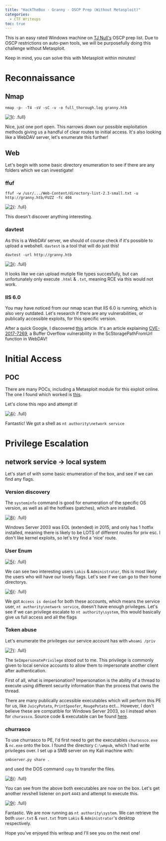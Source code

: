 ```yaml
---
title: "HackTheBox - Granny - OSCP Prep (Without Metasploit)"
categories:
  - CTF Writeups
toc: true
---
```


This is an easy rated Windows machine on [TJ Null's](https://docs.google.com/spreadsheets/u/1/d/1dwSMIAPIam0PuRBkCiDI88pU3yzrqqHkDtBngUHNCw8/htmlview#) OSCP prep list. Due to OSCP restrictions on auto-pwn tools, we will be purposefully doing this challenge without Metasploit. 

Keep in mind, you can solve this with Metasploit within minutes!

# Reconnaissance

## Nmap 

`nmap -p- -T4 -sV -sC -v -o full_thorough.log granny.htb`

[![1](/assets/images/Granny/1.png)](/assets/images/Granny/1.png){: .full}

Nice, just one port open. This narrows down our possible exploitation methods giving us a handful of clear routes to initial access. It's also looking like a WebDAV server, let's enumerate this further!

## Web

Let's begin with some basic directory enumeration to see if there are any folders which we can investigate!

### ffuf

`ffuf -w /usr/.../Web-Content/directory-list-2.3-small.txt -u http://granny.htb/FUZZ -fc 404`

[![2](/assets/images/Granny/2.png)](/assets/images/Granny/2.png){: .full}

This doesn't discover anything interesting.

### davtest

As this is a WebDAV server, we should of course check if it's possible to upload a webshell. `davtest` is a tool that will do just this!

`davtest -url http://granny.htb`

[![3](/assets/images/Granny/3.png)](/assets/images/Granny/3.png){: .full}

It looks like we can upload mutiple file types succesfully, but can unfortunately only execute `.html` & `.txt`, meaning RCE via this would not work.

### IIS 6.0

You may have noticed from our nmap scan that IIS 6.0 is running, which is also very outdated. Let's research if there are any vulnerabilities, or publically accessible exploits, for this specific version.

After a quick Google, I discovered [this](https://www.trendmicro.com/en_us/research/17/c/iis-6-0-vulnerability-leads-code-execution.html) article. It's an article explaining [CVE-2017-7269](https://cve.mitre.org/cgi-bin/cvename.cgi?name=CVE-2017-7269), a Buffer Overflow vulnerability in the ScStoragePathFromUrl function in WebDAV! 

# Initial Access

## POC

There are many POCs, including a Metasploit module for this exploit online. The one I found which worked is [this](https://github.com/crypticdante/CVE-2017-7269). 

Let's clone this repo and attempt it!

[![4](/assets/images/Granny/4.png)](/assets/images/Granny/4.png){: .full}

Fantastic! We got a shell as `nt authority\network service`

# Privilege Escalation

## network service -> local system

Let's start of with some basic enumeration of the box, and see if we can find any flags.

### Version discovery

The `systeminfo` command is good for enumeration of the specific OS version, as well as all the hotfixes (patches), which are installed. 

[![8](/assets/images/Granny/8.png)](/assets/images/Granny/8.png){: .full}

Windows Server 2003 was EOL (extended) in 2015, and only has 1 hotfix installed, meaning there is likely to be LOTS of different routes for priv esc. I don't like kernel exploits, so let's try find a 'nice' route.

### User Enum

[![5](/assets/images/Granny/5.png)](/assets/images/Granny/5.png){: .full}

We can see two interesting users `Lakis` & `Administrator`, this is most likely the users who will have our lovely flags. Let's see if we can go to their home directorys.

[![6](/assets/images/Granny/6.png)](/assets/images/Granny/6.png){: .full}

We got `Access is denied` for both these accounts, which means the service user, `nt authority\network service`, doesn't have enough privileges. Let's see if we can privilege escalate to `nt authority\system`, this would basically give us full access and all the flags

### Token abuse

Let's enumerate the privileges our service account has with `whoami /priv`

[![7](/assets/images/Granny/7.png)](/assets/images/Granny/7.png){: .full}

The `SeImpersonatePrivilege` stood out to me. This privilege is commonly given to local service accounts to allow them to impersonate another client after authentication.

First of all, what is impersonation? Impersonation is the ability of a thread to execute using different security information than the process that owns the thread.

There are many publically accessible executables which will perform this PE for us, like `JuicyPotato`, `PrintSpoofer`, `RougePotato` ect... However, I don't believe these are compatible for Windows Server 2003, so I instead when for `churassco`. Source code & executable can be found [here](https://github.com/Re4son/Churrasco/).

### churrasco

To use churrasco to PE, I'd first need to get the executables `churassco.exe` & `nc.exe` onto the box. I found the directory `C:\wmpub`, which I had write privileges over. I set up a SMB server on my Kali machine with:

`smbserver.py share .`

and used the DOS command `copy` to transfer the files.

[![8](/assets/images/Granny/8.png)](/assets/images/Granny/8.png){: .full}

You can see from the above both executables are now on the box. Let's get another revshell listener on port `4443` and attempt to execute this.

[![9](/assets/images/Granny/9.png)](/assets/images/Granny/9.png){: .full}

Fantastic. We are now running as `nt authority\system`. We can retrieve the both `user.txt` & `root.txt` from `Lakis` & `Administrator`'s desktop respectively.

Hope you've enjoyed this writeup and I'll see you on the next one!  

